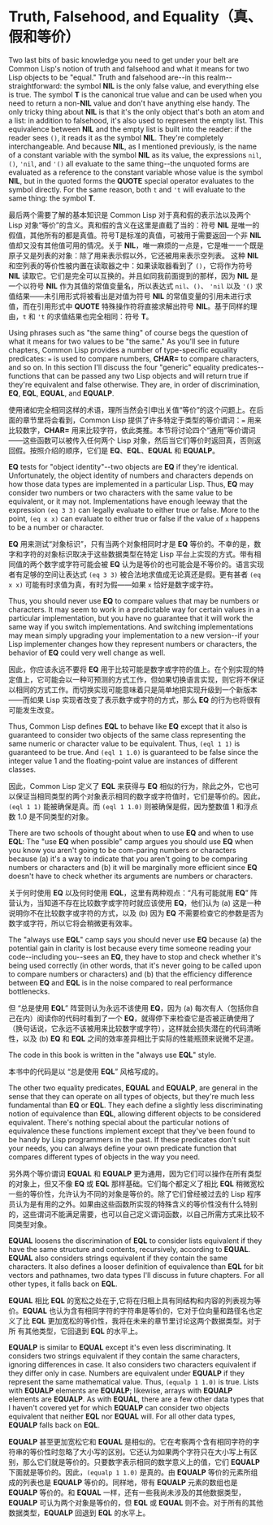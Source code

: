 # Truth, Falsehood, and Equality（真、假和等价）

Two last bits of basic knowledge you need to get under your belt are
Common Lisp's notion of truth and falsehood and what it means for two
Lisp objects to be "equal." Truth and falsehood are--in this
realm--straightforward: the symbol **NIL** is the only false value, and
everything else is true. The symbol **T** is the canonical true value and
can be used when you need to return a non-**NIL** value and don't have
anything else handy. The only tricky thing about **NIL** is that it's the
only object that's both an atom and a list: in addition to falsehood,
it's also used to represent the empty list. This equivalence between
**NIL** and the empty list is built into the reader: if the reader sees
`()`, it reads it as the symbol **NIL**. They're completely
interchangeable. And because **NIL**, as I mentioned previously, is the
name of a constant variable with the symbol **NIL** as its value, the
expressions `nil`, `()`, `'nil`, and `'()` all evaluate to the same thing--the
unquoted forms are evaluated as a reference to the constant variable
whose value is the symbol **NIL**, but in the quoted forms the **QUOTE**
special operator evaluates to the symbol directly. For the same
reason, both `t` and `'t` will evaluate to the same thing: the symbol **T**.

最后两个需要了解的基本知识是 Common Lisp 对于真和假的表示法以及两个
Lisp 对象“等价”的含义。真和假的含义在这里是直截了当的：符号 **NIL**
是唯一的假值，其他所有的都是真值。符号T是标准的真值，可被用于需要返回一个非
**NIL** 值却又没有其他值可用的情况。关于
**NIL**，唯一麻烦的一点是，它是唯一一个既是原子又是列表的对象：除了用来表示假以外，它还被用来表示空列表。 这种
**NIL** 和空列表的等价性被内置在读取器之中：如果读取器看到了 `()`，它将作为符号
**NIL** 读取它。它们是完全可以互换的。并且如同我前面提到的那样，因为 **NIL**
是一个以符号 **NIL** 作为其值的常值变量名，所以表达式 `nil`、`()`、
`'nil` 以及 `'()` 求值结果——未引用形式将被看出是对值为符号
**NIL** 的常值变量的引用未进行求值，而在引用形式中
**QUOTE** 特殊操作符将直接求解出符号 **NIL**。基于同样的理由，`t`
和 `'t` 的求值结果也完全相同：符号 **T**。

Using phrases such as "the same thing" of course begs the question of
what it means for two values to be "the same." As you'll see in future
chapters, Common Lisp provides a number of type-specific equality
predicates: `=` is used to compare numbers, **CHAR=** to compare characters,
and so on. In this section I'll discuss the four "generic" equality
predicates--functions that can be passed any two Lisp objects and will
return true if they're equivalent and false otherwise. They are, in
order of discrimination, **EQ**, **EQL**, **EQUAL**, and **EQUALP**.

使用诸如完全相同这样的术语，理所当然会引申出关值“等价”的这个问题上。在后面的章节里将会看到，Common
Lisp 提供了许多特定于类型的等价谓词：`=` 用来比较数字，**CHAR=**
用来比较字符，依此类推。本节将讨论四个“通用”等价谓词——这些函数可以被传入任何两个
Lisp 对象，然后当它们等价时返回真，否则返回假。按照介绍的顺序，它们是
**EQ**、**EQL**、**EQUAL** 和 **EQUALP**。

**EQ** tests for "object identity"--two objects are **EQ** if they're
identical. Unfortunately, the object identity of numbers and
characters depends on how those data types are implemented in a
particular Lisp. Thus, **EQ** may consider two numbers or two characters
with the same value to be equivalent, or it may not. Implementations
have enough leeway that the expression `(eq 3 3)` can legally evaluate
to either true or false. More to the point, `(eq x x)` can evaluate to
either true or false if the value of `x` happens to be a number or
character.

**EQ** 用来测试“对象标识”，只有当两个对象相同时才是 **EQ**
等价的。不幸的是，数字和字符的对象标识取决于这些数据类型在特定 Lisp
平台上实现的方式。带有相同值的两个数字或字符可能会被 **EQ**
认为是等价的也可能会是不等价的。语言实现者有足够的空间让表达式
`(eq 3 3)` 被合法地求值成无论真还是假。更有甚者
`(eq x x)` 可能有时求值为真，有时为假——如果 `x` 恰好是数字或字符。

Thus, you should never use **EQ** to compare values that may be numbers or
characters. It may seem to work in a predictable way for certain
values in a particular implementation, but you have no guarantee that
it will work the same way if you switch implementations. And switching
implementations may mean simply upgrading your implementation to a new
version--if your Lisp implementer changes how they represent numbers
or characters, the behavior of **EQ** could very well change as well.

因此，你应该永远不要将 **EQ**
用于比较可能是数字或字符的值上。在个别实现的特定值上，它可能会以一种可预测的方式工作，但如果切换语言实现，则它将不保证以相同的方式工作。而切换实现可能意味着只是简单地把实现升级到一个新版本——而如果
Lisp 实现者改变了表示数字或字符的方式，那么 **EQ** 的行为也将很有可能发生改变。

Thus, Common Lisp defines **EQL** to behave like **EQ** except that it also is
guaranteed to consider two objects of the same class representing the
same numeric or character value to be equivalent. Thus, `(eql 1 1)` is
guaranteed to be true. And `(eql 1 1.0)` is guaranteed to be false since
the integer value 1 and the floating-point value are instances of
different classes.

因此，Common Lisp 定义了 **EQL** 来获得与 **EQ**
相似的行为，除此之外，它也可以保证当相同类型的两个对象表示相同的数字或字符值时，它们是等价的。因此，`(eql 1 1)`
能被确保是真。而 `(eql 1 1.0)` 则被确保是假，因为整数值 1 和浮点数 1.0 是不同类型的对象。

There are two schools of thought about when to use **EQ** and when to use
**EQL**: The "use **EQ** when possible" camp argues you should use **EQ** when you
know you aren't going to be com-paring numbers or characters because
(a) it's a way to indicate that you aren't going to be comparing
numbers or characters and (b) it will be marginally more efficient
since **EQ** doesn't have to check whether its arguments are numbers or
characters.

关于何时使用 **EQ** 以及何时使用 **EQL**，这里有两种观点：“凡有可能就用
**EQ**” 阵营认为，当知道不存在比较数字或字符时就应该使用
**EQ**，他们认为 (a) 这是一种说明你不在比较数字或字符的方式，以及
(b) 因为 **EQ** 不需要检查它的参数是否为数字或字符，所以它将会稍微更有效率。

The "always use **EQL**" camp says you should never use **EQ** because (a) the
potential gain in clarity is lost because every time someone reading
your code--including you--sees an **EQ**, they have to stop and check
whether it's being used correctly (in other words, that it's never
going to be called upon to compare numbers or characters) and (b) that
the efficiency difference between **EQ** and **EQL** is in the noise compared
to real performance bottlenecks.

但 “总是使用 **EQL**” 阵营则认为永远不该使用
**EQ**，因为 (a) 每次有人（包括你自己在内）阅读你的代码时看到了一个
**EQ**，就得停下来检查它是否被正确使用了（换句话说，它永远不该被用来比较数字或字符），这样就会损失潜在的代码清晰性，以及
(b) **EQ** 和 **EQL** 之间的效率差异相比于实际的性能瓶颈来说微不足道。

The code in this book is written in the "always use **EQL**" style.

本书中的代码是以 “总是使用 **EQL**” 风格写成的。

The other two equality predicates, **EQUAL** and **EQUALP**, are general in
the sense that they can operate on all types of objects, but they're
much less fundamental than **EQ** or **EQL**. They each define a slightly less
discriminating notion of equivalence than **EQL**, allowing different
objects to be considered equivalent. There's nothing special about the
particular notions of equivalence these functions implement except
that they've been found to be handy by Lisp programmers in the
past. If these predicates don't suit your needs, you can always define
your own predicate function that compares different types of objects
in the way you need.

另外两个等价谓词 **EQUAL** 和 **EQUALP**
更为通用，因为它们可以操作在所有类型的对象上，但又不像 **EQ** 或
**EQL** 那样基础。它们每个都定义了相比 **EQL**
稍微宽松一些的等价性，允许认为不同的对象是等价的。除了它们曾经被过去的 Lisp
程序员认为是有用的之外。如果由这些函数所实现的特殊含义的等价性没有什么特别的，这些谓词不能满足需要，也可以自己定义谓词函数，以自己所需方式来比较不同类型对象。

**EQUAL** loosens the discrimination of **EQL** to consider lists equivalent
if they have the same structure and contents, recursively, according
to **EQUAL**. **EQUAL** also considers strings equivalent if they contain the
same characters. It also defines a looser definition of equivalence
than **EQL** for bit vectors and pathnames, two data types I'll discuss in
future chapters. For all other types, it falls back on **EQL**.

**EQUAL** 相比 **EQL**
的宽松之处在于,它将在归相上具有同结构和内容的列表视为等价。**EQUAL**
也认为含有相同字符的字符串是等价的，它对于位向量和路径名也定义了比 **EQL**
更加宽松的等价性，我将在未来的章节里讨论这两个数据类型。对于所
有其他类型，它回退到 **EQL** 的水平上。

**EQUALP** is similar to **EQUAL** except it's even less discriminating. It
considers two strings equivalent if they contain the same characters,
ignoring differences in case. It also considers two characters
equivalent if they differ only in case. Numbers are equivalent under
**EQUALP** if they represent the same mathematical value. Thus,
`(equalp 1 1.0)`
is true. Lists with **EQUALP** elements are **EQUALP**; likewise,
arrays with **EQUALP** elements are **EQUALP**.
As with **EQUAL**, there are a few
other data types that I haven't covered yet for which **EQUALP** can
consider two objects equivalent that neither **EQL** nor **EQUAL** will. For
all other data types, **EQUALP** falls back on **EQL**.

**EQUALP** 甚至更加宽松它和 **EQUAL**
是相似的。它在考察两个含有相同字符的字符串的等价性时忽略了大小写的区别。它还认为如果两个字符只在大小写上有区别，那么它们就是等价的。只要数字表示相同的数学意义上的值，它们
**EQUALP** 下面就是等价的。因此，`(equalp 1 1.0)`
是真的。由 **EQUALP**
等价的元素所组成的列表也是 **EQUALP**
等价的。同样地，带有 **EQUALP** 元素的数组也是 **EQUALP**
等价的。和 **EQUAL** 一样，还有一些我尚未涉及的其他数据类型，**EQUALP**
可认为两个对象是等价的，但 **EQL** 或
**EQUAL** 则不会。对于所有的其他数据类型，**EQUALP** 回退到 **EQL** 的水平上。
